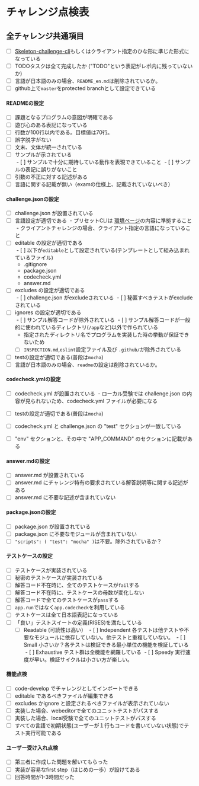 # チャレンジ点検表

## 全チャレンジ共通項目

- [ ] [Skeleton-challenge-cli](https://github.com/code-check/skeleton-challenge-cli/blob/master/README.md)もしくはクライアント指定のひな形に準じた形式になっている
- [ ]  TODOタスクは全て完成したか ("TODO"という表記がレポ内に残っていないか)
- [ ] 言語が日本語のみの場合、`README_en.md`は削除されているか。
- [ ] github上で`master`をprotected branchとして設定できている

#### READMEの設定
- [ ] 課題となるプログラムの意図が明確である
- [ ] 遊び心のある表記になっている
- [ ] 行数が100行以内である。目標値は70行。
- [ ] 誤字脱字がない
- [ ] 文末、文体が統一されている
- [ ] サンプルが示されている  
  - [ ] サンプルで十分に期待している動作を表現できていること
  - [ ] サンプルの表記に誤りがないこと
- [ ] 引数の不正に対する記述がある
- [ ] 言語に関する記載が無い（examの仕様上、記載されていないべき）

#### challenge.jsonの設定
- [ ] challenge.json が設置されている
- [ ] 言語設定が適切である
  - プリセットCLIは [環境ページ](https://app.code-check.io/guide/environments)の内容に準拠すること
  - クライアントチャレンジの場合、クライアント指定の言語になっていること
- [ ] editable の設定が適切である  
  - [ ] 以下が`editable`として設定されている(テンプレートとして組み込まれているファイル)
    - .gitignore
    - package.json
    - codecheck.yml
    - answer.md
- [ ] excludes の設定が適切である  
  - [ ] challenge.json がexcludeされている
  - [ ] 秘匿すべきテストがexcludeされている
- [ ] ignores の設定が適切である  
  - [ ] サンプル解答コードが除外されている
  - [ ] サンプル解答コードが一般的に使われているディレクトリ(`/app`など)以外で作られている
    - 指定されたディレクトリ名でプログラムを実装した時の挙動が保証できないため  
    - [ ] `INSPECTION.md`,`eslint`設定ファイル及び `.github/`が除外されている
- [ ] testの設定が適切である(普段は`mocha`)
- [ ] 言語が日本語のみの場合、`readme`の設定は削除されているか。

#### codecheck.ymlの設定
- [ ] codecheck.yml が設置されている
  - ローカル受験では challenge.json の内容が見られないため、codecheck.yml ファイルが必要になる
- [ ] testの設定が適切である(普段は`mocha`)
- [ ] codecheck.yml と challenge.json の "test" セクションが一致している
- [ ] "env" セクションと、その中で "APP_COMMAND" のセクションに記載がある


#### answer.mdの設定
- [ ] answer.md が設置されている
- [ ] answer.md にチャレンジ特有の要求されている解答説明等に関する記述がある
- [ ] answer.md に不要な記述が含まれていない

#### package.jsonの設定
- [ ] package.json が設置されている
- [ ] package.json に不要なモジュールが含まれていない
- [ ] `"scripts": ( "test": "mocha" )`は不要。除外されているか？

#### テストケースの設定
- [ ] テストケースが実装されている
- [ ] 秘密のテストケースが実装されている
- [ ] 解答コード不在時に、全てのテストケースが`fail`する
- [ ] 解答コード不在時に、テストケースの母数が変化しない
- [ ] 解答コードで全てのテストケースが`pass`する
- [ ] `app.run`ではなく`app.codecheck`を利用している
- [ ] テストケースは全て日本語表記になっている
- [ ] 「良い」テストスイートの定義(RISES)を満たしている  
  - [ ] Readable (可読性は高い）
  - [ ] Independent 各テストは他テストや不要なモジュールに依存していない。他テストと重複していない。
  - [ ] Small 小さいか？各テストは検証できる最小単位の機能を検証している
  - [ ] Exhaustive テスト群は全機能を網羅している
  - [ ] Speedy 実行速度が早い。検証サイクルは小さい方が楽しい。

#### 機能点検
- [ ] code-develop でチャレンジとしてインポートできる
- [ ] editable であるべきファイルが編集できる
- [ ] excludes かignore と設定されるべきファイルが表示されていない
- [ ] 実装した場合、webeditorで全てのユニットテストがパスする
- [ ] 実装した場合、local受験で全てのユニットテストがパスする
- [ ] すべての言語で初期状態(ユーザーが１行もコードを書いていない状態)でテスト実行可能である

#### ユーザー受け入れ点検
- [ ] 第三者に作成した問題を解いてもらった
- [ ] 実装が容易なfirst step（はじめの一歩）が設けてある
- [ ] 回答時間が1-3時間だった
